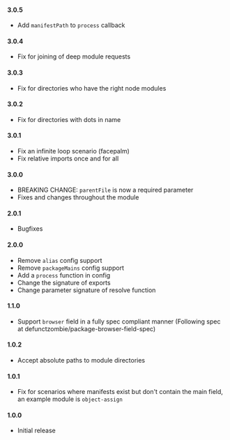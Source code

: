 #### 3.0.5

- Add `manifestPath` to `process` callback

#### 3.0.4

- Fix for joining of deep module requests

#### 3.0.3

- Fix for directories who have the right node modules

#### 3.0.2

- Fix for directories with dots in name

#### 3.0.1

- Fix an infinite loop scenario (facepalm)
- Fix relative imports once and for all

#### 3.0.0

- BREAKING CHANGE: `parentFile` is now a required parameter
- Fixes and changes throughout the module

#### 2.0.1

- Bugfixes

#### 2.0.0

- Remove `alias` config support
- Remove `packageMains` config support
- Add a `process` function in config
- Change the signature of exports
- Change parameter signature of resolve function

#### 1.1.0

- Support `browser` field in a fully spec compliant manner (Following spec at defunctzombie/package-browser-field-spec)

#### 1.0.2

- Accept absolute paths to module directories

#### 1.0.1

- Fix for scenarios where manifests exist but don't contain the main field, an example module is `object-assign`

#### 1.0.0

- Initial release
